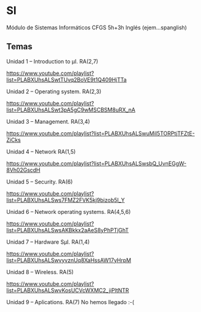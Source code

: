 # SI
Módulo de Sistemas Informáticos CFGS 5h+3h Inglés (ejem...spanglish)


Temas
---

 Unidad 1 – Introduction to µI. RA(2,7)

https://www.youtube.com/playlist?list=PLABXUhsALSwtTUvq2BoVE9t1Q409HjTTa

 Unidad 2 – Operating system. RA(2,3) 

https://www.youtube.com/playlist?list=PLABXUhsALSwt3pA5gC9wMSCBSM8uRX_nA

 Unidad 3 – Management. RA(3,4)

https://www.youtube.com/playlist?list=PLABXUhsALSwuMiI5TORPtjTFZtE-ZiCks

Unidad 4 – Network RA(1,5)

https://www.youtube.com/playlist?list=PLABXUhsALSwsbQ_UvnEGgW-8Vh02GscdH

Unidad 5 – Security. RA(6)

https://www.youtube.com/playlist?list=PLABXUhsALSws7FMZ2FVK5kj9bizob5I_Y

 Unidad 6 – Network operating systems. RA(4,5,6)

https://www.youtube.com/playlist?list=PLABXUhsALSwsAKBkkx2aAeS8yPhPTjGhT

Unidad 7 – Hardware SµI. RA(1,4)

https://www.youtube.com/playlist?list=PLABXUhsALSwvyvznUq8XaHssAW17yHrpM

Unidad 8 – Wireless. RA(5)

https://www.youtube.com/playlist?list=PLABXUhsALSwvKosUCVcWXMC2_jiPltNTR

Unidad 9 – Aplications. RA(7)
No hemos llegado :-(
